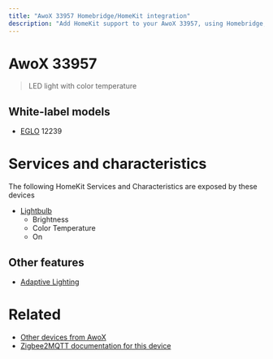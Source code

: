 ```yaml
---
title: "AwoX 33957 Homebridge/HomeKit integration"
description: "Add HomeKit support to your AwoX 33957, using Homebridge, Zigbee2MQTT and homebridge-z2m."
---
```

<!---
This file has been GENERATED using src/docgen/docgen.ts
DO NOT EDIT THIS FILE MANUALLY!
-->
# AwoX 33957
> LED light with color temperature


## White-label models
* [EGLO](../index.md#eglo) 12239

# Services and characteristics
The following HomeKit Services and Characteristics are exposed by
these devices

* [Lightbulb](../../light.md)
  * Brightness
  * Color Temperature
  * On


## Other features
* [Adaptive Lighting](../../light.md)


# Related
* [Other devices from AwoX](../index.md#awox)
* [Zigbee2MQTT documentation for this device](https://www.zigbee2mqtt.io/devices/33957.html)
